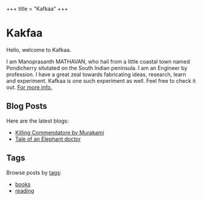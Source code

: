 +++
title = "Kafkaa"
+++

# Kakfaa

Hello, welcome to Kafkaa.

I am Manoprasanth MATHAVAN, who hail from a little coastal town named Pondicherry situtated on the South Indian peninsula. I am an Engineer by profession. I have a great zeal towards fabricating ideas, research, learn and experiment. Kafkaa is one such experiment as well. Feel free to check it out. [For more info.](./about)


## Blog Posts

Here are the latest blogs:

- [Killing Commendatore by Murakami](./blog/killing-commendatore)
- [Tale of an Elephant doctor](./blog/yaanai-doctor)

## Tags

Browse posts by [tags](./tags):

- [books](./tags/books)
- [reading](./tags/reading)


